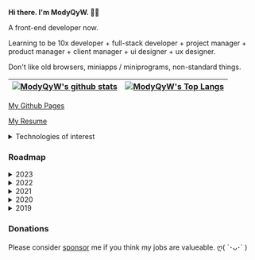 <!--
**ModyQyW/ModyQyW** is a ✨ _special_ ✨ repository because its `README.md` (this file) appears on your GitHub profile.

Here are some ideas to get you started:

- 🔭 I’m currently working on ...
- 🌱 I’m currently learning ...
- 👯 I’m looking to collaborate on ...
- 🤔 I’m looking for help with ...
- 💬 Ask me about ...
- 📫 How to reach me: ...
- 😄 Pronouns: ...
- ⚡ Fun fact: ...
-->

<strong> Hi there. I'm ModyQyW. 👋🏻 </strong>

A front-end developer now.

Learning to be 10x developer + full-stack developer + project manager + product manager + client manager + ui designer + ux designer.

Don't like old browsers, miniapps / miniprograms, non-standard things.

| <a href="https://github.com/ModyQyW/github-readme-stats"><img align="center" src="https://github-readme-stats.vercel.app/api?username=ModyQyW&show_icons=true&include_all_commits=true&hide_border=true" alt="ModyQyW's github stats" /></a> | <a href="https://github.com/ModyQyW/github-readme-stats"><img align="center" src="https://github-readme-stats.vercel.app/api/top-langs/?username=ModyQyW&layout=compact&hide_border=true" alt="ModyQyW's Top Langs" /></a> |
| ------------- | ------------- |

[My Github Pages](https://modyqyw.github.io)

[My Resume](https://modyqyw.github.io/resume)

<details>
  <summary>Technologies of interest</summary>
  <img
    src="https://api.iconify.design/logos/javascript.svg?width=32&height=32"
    alt="JavaScript"
    title="JavaScript"
  />
  <img
    src="https://api.iconify.design/logos/typescript-icon.svg?width=32&height=32"
    alt="TypeScript"
    title="TypeScript"
  />
  <br />
  <img
    src="https://api.iconify.design/logos/tailwindcss-icon.svg?width=32&height=32"
    alt="TailwindCSS"
    title="TailwindCSS"
  />
  <img
    src="https://api.iconify.design/logos/unocss.svg?width=32&height=32"
    alt="UnoCSS"
    title="UnoCss"
  />
  <br />
  <img
    src="https://api.iconify.design/logos/react.svg?width=32&height=32"
    alt="React & React Native"
    title="React & React Native"
  />
  <img
    src="https://api.iconify.design/logos/nextjs-icon.svg?width=32&height=32"
    alt="Next"
    title="Next"
  />
  <img
    width="32"
    height="32"
    src="https://taro-ui.jd.com/img/logo-taro.png"
    alt="Taro"
    title="Taro"
  />
  <img
    src="https://api.iconify.design/logos/expo-icon.svg?width=32&height=32"
    alt="Expo"
    title="Expo"
  />
  <img
    src="https://api.iconify.design/logos/material-ui.svg?width=32&height=32"
    alt="MUI"
    title="MUI"
  />
  <img
    src="https://api.iconify.design/logos/ant-design.svg?width=32&height=32"
    alt="Ant Design"
    title="Ant Design"
  />
  <img
    width="32"
    height="32"
    src="https://gw.alipayobjects.com/zos/bmw-prod/b874caa9-4458-412a-9ac6-a61486180a62.svg"
    alt="Ant Design Mobile"
    title="Ant Design Mobile"
  />
  <img
    width="32"
    height="32"
    src="https://avatars.githubusercontent.com/u/49050851?s=200&v=4"
    alt="React Native Elements"
    title="React Native Elements"
  />
  <img
    width="32"
    height="32"
    src="https://github.com/akveo/react-native-ui-kitten/blob/master/src/showcases/assets/icon.png?raw=true"
    alt="React Native UI Kitten"
    title="React Native UI Kitten"
  />
  <br />
  <img
    src="https://api.iconify.design/logos/vue.svg?width=32&height=32"
    alt="Vue"
    title="Vue"
  />
  <img
    src="https://api.iconify.design/logos/nuxt-icon.svg?width=32&height=32"
    alt="Nuxt"
    title="Nuxt"
  />
  <img
    width="32"
    height="32"
    src="https://img-cdn-aliyun.dcloud.net.cn/stream/icon/__UNI__HelloUniApp.png"
    alt="UniApp"
    title="UniApp"
  />
  <img
    src="https://api.iconify.design/logos/vuetifyjs.svg?width=32&height=32"
    alt="Vuetify"
    title="Vuetify"
  />
  <img
    src="https://api.iconify.design/ep/element-plus.svg?color=%23409eff&width=32&height=32"
    alt="Element Plus"
    title="Element Plus"
  />
  <img
    src="https://api.iconify.design/logos/naiveui.svg?width=32&height=32"
    alt="Naive UI"
    title="Naive UI"
  />
  <img
    width="32"
    height="32"
    src="https://img01.yzcdn.cn/vant/logo.png"
    alt="Vant"
    title="Vant"
  />
  <img
    width="32"
    height="32"
    src="https://img14.360buyimg.com/imagetools/jfs/t1/167902/2/8762/791358/603742d7E9b4275e3/e09d8f9a8bf4c0ef.png"
    alt="Nut UI"
    title="Nut UI"
  />
  <br />
  <img
    src="https://api.iconify.design/logos/rollupjs.svg?width=32&height=32"
    alt="Rollup"
    title="Rollup"
  />
  <img
    src="https://api.iconify.design/logos/vitejs.svg?width=32&height=32"
    alt="Vite"
    title="Vite"
  />
  <img
    src="https://www.rspack.dev/static/image/logo.3e9ad8f8.png"
    alt="Rspack"
    title="Rspack"
    width="32"
    height="32"
  />
  <br />
  <img
    src="https://api.iconify.design/logos/electron.svg?width=32&height=32"
    alt="Electron"
    title="Electron"
  />
  <img
    width="32"
    height="32"
    src="https://avatars.githubusercontent.com/u/54536011?s=200&v=4"
    alt="Tauri"
    title="Tauri"
  />
  <img
    src="https://api.iconify.design/logos/ionic-icon.svg?width=32&height=32"
    alt="Ionic"
    title="Ionic"
  />
  <br />
  <img
    src="https://api.iconify.design/logos/nodejs.svg?width=32&height=32"
    alt="Node"
    title="Node"
  />
  <img
    src="https://api.iconify.design/logos/nodemon.svg?width=32&height=32"
    alt="Nodemon"
    title="Nodemon"
  />
  <img
    src="https://api.iconify.design/logos/pm2.svg?width=32&height=32"
    alt="PM2"
    title="PM2"
  />
  <img
    src="https://api.iconify.design/logos/koa.svg?width=32&height=32"
    alt="Koa"
    title="Koa"
  />
  <img
    src="https://api.iconify.design/logos/nestjs.svg?width=32&height=32"
    alt="Nest"
    title="Nest"
  />
  <img
    width="32"
    height="32"
    src="https://cellbang-lib.oss-cn-hangzhou.aliyuncs.com/Malagu%20Logo%20Green.svg"
    alt="Malagu"
    title="Malagu"
  />
  <br />
  <img
    src="https://api.iconify.design/vscode-icons/file-type-mongo.svg?width=32&height=32"
    alt="MongoDB"
    title="MongoDB"
  />
  <img
    src="https://api.iconify.design/logos/postgresql.svg?width=32&height=32"
    alt="PostgreSQL"
    title="PostgreSQL"
  />
  <img
    src="https://api.iconify.design/logos/redis.svg?width=32&height=32"
    alt="Redis"
    title="Redis"
  />
  <img
    src="https://avatars.githubusercontent.com/u/104819355?s=200&v=4"
    alt="Dragonfly"
    title="Dragonfly"
    width="32"
    height="32"
  />
  <br />
  <img
    width="32"
    height="32"
    src="https://vitest.dev/logo.svg"
    alt="Vitest"
    title="Vitest"
  />
  <img
    width="32"
    height="32"
    src="https://seekicon.com/free-icon-download/cypress_1.svg"
    alt="Cypress"
    title="Cypress"
  />
  <img
    width="32"
    height="32"
    src="https://playwright.dev/img/playwright-logo.svg"
    alt="Playwright"
    title="Playwright"
  />
  <img
    width="32"
    height="32"
    src="https://testing-library.com/img/logo-large.png"
    alt="Testing Library"
    title="Testing Library"
  />
  <img
    width="32"
    height="32"
    alt="Supertest"
    title="Supertest"
  />
  <br />
  <img
    src="https://api.iconify.design/logos/docker-icon.svg?width=32&height=32"
    alt="Docker"
    title="Docker"
  />
  <img
    src="https://api.iconify.design/logos/kubernetes.svg?width=32&height=32"
    alt="Kubernetes"
    title="Kubernetes"
  />
</details>

### Roadmap

<details>
  <summary>2023</summary>
  <ul>
    <li>@modyqyw/fabric https://github.com/ModyQyW/fabric</li>
    <li>@modyqyw/utils https://github.com/ModyQyW/utils</li>
    <li>vite-plugin-stylelint https://github.com/ModyQyW/vite-plugin-stylelint</li>
    <li>vite-plugin-eslint2 (previous @modyqyw/vite-plugin-eslint) https://github.com/ModyQyW/vite-plugin-eslint2</li>
    <li>tailwind-extensions https://github.com/ModyQyW/tailwind-extensions</li>
    <li>uni-helper contributor https://github.com/uni-helper</li>
    <li>vite contributor https://github.com/vitejs/vite/pull/11899</li>
    <li>vite-plugin-compression2 contributor https://github.com/nonzzz/vite-compression-plugin/pull/14 https://github.com/nonzzz/vite-compression-plugin/pull/16</li>
    <li>vueuse contributor https://github.com/vueuse/vueuse/pull/2773</li>
    <li>company presets https://github.com/MillCloud/presets</li>
  </ul>
</details>

<details>
  <summary>2022</summary>
  <ul>
    <li>@modyqyw/fabric https://github.com/ModyQyW/fabric</li>
    <li>tailwind-extensions https://github.com/ModyQyW/tailwind-extensions</li>
    <li>rollup & vite & vite-plugin-stylelint https://github.com/ModyQyW/vite-plugin-stylelint & vite-plugin-eslint https://github.com/ModyQyW/vite-plugin-eslint</li>
    <li>uni-helper contributor https://github.com/uni-helper</li>
    <li>vite-plugin-checker contributor https://github.com/fi3ework/vite-plugin-checker/pull/158</li>
    <li>taro contributor https://github.com/NervJS/taro/pull/11505</li>
    <li>sponsorkit contributor https://github.com/antfu/sponsorkit/pull/29</li>
    <li>naming-cheatsheet translation https://github.com/ModyQyW/naming-cheatsheet</li>
    <li>company azure devops</li>
    <li>company presets https://github.com/MillCloud/presets</li>
    <li>company boilerplate-vue3 (deprecated) https://github.com/MillCloud/boilerplate-vue3</li>
    <li>company boilerplate-uni-app-vue3 (deprecated) https://github.com/MillCloud/boilerplate-uni-app-vue3</li>
    <li>company boilerplate-express (deprecated) https://github.com/MillCloud/boilerplate-express</li>
  </ul>
</details>

<details>
  <summary>2021</summary>
  <ul>
    <li>vue & uni-app & uni-helper https://github.com/ModyQyW/uni-helper</li>
    <li>react & next & taro</li>
    <li>sass & @modyqyw/mp-scss (deprecated) https://github.com/ModyQyW/mp-scss</li>
    <li>tailwindcss & windicss</li>
    <li>@modyqyw/fabric https://github.com/ModyQyW/fabric</li>
    <li>@modyqyw/utils (deprecated) https://github.com/ModyQyW/utils</li>
    <li>a little node</li>
    <li>a little engineering</li>
    <li>a little devops</li>
    <li>rollup & vite & vite-plugin-stylelint https://github.com/ModyQyW/vite-plugin-stylelint</li>
    <li>uni-app contributor https://github.com/dcloudio/uni-app/pull/2848</li>
    <li>iconify contributor https://github.com/iconify/iconify/pull/94</li>
    <li>luch-request contributor https://github.com/lei-mu/luch-request/pull/44</li>
    <li>company frontend-engineering (deprecated) https://frontend-engineering.vercel.app/</li>
    <li>company modern-frontend (deprecated) https://modern-frontend.vercel.app/</li>
    <li>company vue2-to-vue3-or-react (deprecated) https://vue2-to-vue3-or-react.vercel.app/</li>
    <li>company development standard https://millcloud.github.io/standard/</li>
    <li>company developer examination https://millcloud.github.io/developer-examination/</li>
    <li>company glossary https://millcloud.github.io/glossary/</li>
    <li>company boilerplate-vue2 (deprecated) https://github.com/MillCloud/boilerplate-vue2</li>
    <li>company boilerplate-uni-app-vue2 (deprecated) https://github.com/MillCloud/boilerplate-uni-app-vue2</li>
    <li>company boilerplate-vue3 (deprecated) https://github.com/MillCloud/boilerplate-vue3</li>
  </ul>
</details>

<details>
  <summary>2020</summary>
  <ul>
    <li>react & taro</li>
    <li>uni-app & uni-helper https://github.com/ModyQyW/uni-helper</li>
    <li>@modyqyw/fabric https://github.com/ModyQyW/fabric</li>
    <li>sass & @modyqyw/mp-scss (deprecated) https://github.com/ModyQyW/mp-scss</li>
    <li>webpack4 & webpack4 demos (deprecated) https://github.com/ModyQyW/webpack4-demos</li>
    <li>company development standard https://millcloud.github.io/standard/</li>
    <li>company boilerplate-vue2 (deprecated) https://github.com/MillCloud/boilerplate-vue2</li>
    <li>company boilerplate-uni-app-vue2 (deprecated) https://github.com/MillCloud/boilerplate-uni-app-vue2</li>
  </ul>
</details>

<details>
  <summary>2019</summary>
  <ul>
    <li>vue & wepy & mpvue</li>
    <li>taro & expo</li>
    <li>css-styles (deprecated) https://www.npmjs.com/package/@modyqyw/css-styles</li>
    <li>sass & @modyqyw/mp-scss (deprecated) https://github.com/ModyQyW/mp-scss</li>
  </ul>
</details>

### Donations

Please consider [sponsor](https://github.com/ModyQyW/sponsors) me if you think my jobs are valueable. ღ( ´･ᴗ･` )
